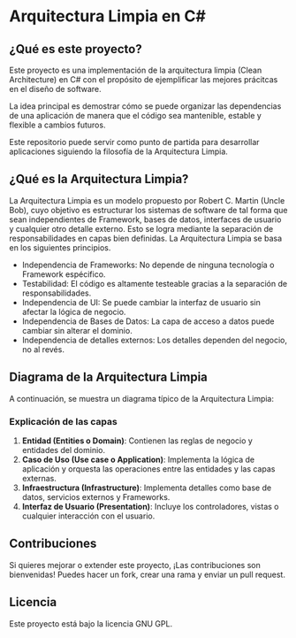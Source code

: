 # Arquitectura Limpia en C#

## ¿Qué es este proyecto?

Este proyecto es una implementación de la arquitectura limpia (Clean Architecture) en C# con el propósito de ejemplificar las mejores prácitcas en el diseño de software.

La idea principal es demostrar cómo se puede organizar las dependencias de una aplicación de manera que el código sea mantenible, estable y flexible a cambios futuros.

Este repositorio puede servir como punto de partida para desarrollar aplicaciones siguiendo la filosofía de la Arquitectura Limpia.

## ¿Qué es la Arquitectura Limpia?

La Arquitectura Limpia es un modelo propuesto por Robert C. Martin (Uncle Bob), cuyo objetivo es estructurar los sistemas de software de tal forma que sean independientes de Framework, bases de datos, interfaces de usuario y cualquier otro detalle externo. Esto se logra mediante la separación de responsabilidades en capas bien definidas. La Arquitectura Limpia se basa en los siguientes principios.

-   Independencia de Frameworks: No depende de ninguna tecnología o Framework espécifico.
-   Testabilidad: El código es altamente testeable gracias a la separación de responsabilidades.
-   Independencia de UI: Se puede cambiar la interfaz de usuario sin afectar la lógica de negocio.
-   Independencia de Bases de Datos: La capa de acceso a datos puede cambiar sin alterar el dominio.
-   Independencia de detalles externos: Los detalles dependen del negocio, no al revés.

## Diagrama de la Arquitectura Limpia

A continuación, se muestra un diagrama típico de la Arquitectura Limpia:

### Explicación de las capas

1. **Entidad (Entities o Domain)**: Contienen las reglas de negocio y entidades del dominio.
2. **Caso de Uso (Use case o Application)**: Implementa la lógica de aplicación y orquesta las operaciones entre las entidades y las capas externas.
3. **Infraestructura (Infrastructure)**: Implementa detalles como base de datos, servicios externos y Frameworks.
4. **Interfaz de Usuario (Presentation)**: Incluye los controladores, vistas o cualquier interacción con el usuario.

## Contribuciones

Si quieres mejorar o extender este proyecto, ¡Las contribuciones son bienvenidas! Puedes hacer un fork, crear una rama y enviar un pull request.

## Licencia

Este proyecto está bajo la licencia GNU GPL.
